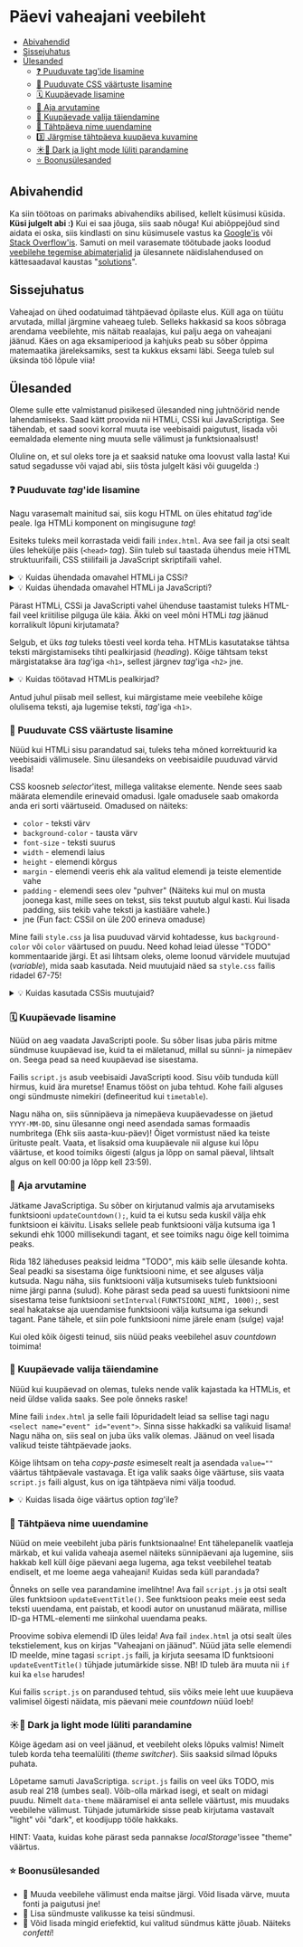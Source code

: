 # Päevi vaheajani veebileht

- [Abivahendid](#abivahendid)
- [Sissejuhatus](#sissejuhatus)
- [Ülesanded](#ülesanded)
    - [❓ Puuduvate tag'ide lisamine](#-puuduvate-tagide-lisamine)
    - [💄 Puuduvate CSS väärtuste lisamine](#-puuduvate-css-väärtuste-lisamine)
    - [🗓️ Kuupäevade lisamine](#️-kuupäevade-lisamine)
    - [🔢 Aja arvutamine](#-aja-arvutamine)
    - [💭 Kuupäevade valija täiendamine](#-kuupäevade-valija-täiendamine)
    - [🔄️ Tähtpäeva nime uuendamine](#️-tähtpäeva-nime-uuendamine)
    - [3️⃣ Järgmise tähtpäeva kuupäeva kuvamine](#3️⃣-järgmise-tähtpäeva-kuupäeva-kuvamine)
    - [☀️🌙 Dark ja light mode lüliti parandamine](#️-dark-ja-light-mode-lüliti-parandamine)
    - [⭐ Boonusülesanded](#-boonusülesanded)

## Abivahendid

Ka siin töötoas on parimaks abivahendiks abilised, kellelt küsimusi küsida. **Küsi julgelt abi :)** Kui ei saa jõuga,
siis saab nõuga! Kui abiõppejõud sind aidata ei oska, siis kindlasti on sinu küsimusele vastus
ka [Google'is](https://google.com) või [Stack Overflow'is](https://stackoverflow.com/questions). Samuti on meil varasemate töötubade jaoks loodud
[veebilehe tegemise abimaterjalid](https://htmldoc.pages.taltech.ee/) ja ülesannete näidislahendused on kättesaadaval
kaustas "[solutions](https://github.com/taltech-coding/init-veeb-2025/tree/main/solutions)".

## Sissejuhatus

Vaheajad on ühed oodatuimad tähtpäevad õpilaste elus. Küll aga on tüütu arvutada, millal järgmine vaheaeg tuleb. Selleks
hakkasid sa koos sõbraga arendama veebilehte, mis näitab reaalajas, kui palju aega on vaheajani jäänud. Käes on aga
eksamiperiood ja kahjuks peab su sõber õppima matemaatika järeleksamiks, sest ta kukkus eksami läbi. Seega tuleb sul
üksinda töö lõpule viia!

## Ülesanded

Oleme sulle ette valmistanud pisikesed ülesanded ning juhtnöörid nende lahendamiseks. Saad kätt proovida nii HTMLi, CSSi
kui JavaScriptiga. See tähendab, et saad soovi korral muuta ise veebisaidi paigutust, lisada või eemaldada elemente ning
muuta selle välimust ja funktsionaalsust!

Oluline on, et sul oleks tore ja et saaksid natuke oma loovust valla lasta! Kui satud segadusse või vajad abi, siis
tõsta julgelt käsi või guugelda :)

### ❓ Puuduvate _tag_'ide lisamine

Nagu varasemalt mainitud sai, siis kogu HTML on üles ehitatud _tag_'ide peale. Iga HTMLi komponent on mingisugune _tag_!

Esiteks tuleks meil korrastada veidi faili `index.html`. Ava see fail ja otsi sealt üles lehekülje päis (`<head>`
_tag_). Siin tuleb sul taastada ühendus meie HTML struktuurifaili, CSS stiilifaili ja JavaScript skriptifaili vahel.

<details>
  <summary>💡 Kuidas ühendada omavahel HTMLi ja CSSi?</summary>

CSSi faili ühendamiseks saame kasutada isesulguvat tagi `<link>`, ning panna talle külge märgendi `rel="stylesheet"`, et
anda märku, et tegemist on lehekülje stiili sisaldava failiga. CSS faili nimi tuleb panna märgendis `href=""`
jutumärkide vahele.

Kui see kõik kokku panna, siis CSS faili ühendamine võiks välja näha umbes selline:

```html
<link rel="stylesheet" href="style.css"/>
```
</details>

<details>
  <summary>💡 Kuidas ühendada omavahel HTMLi ja JavaScripti?</summary>

JavaScripti faili ühendamine käib väga sarnaselt kui CSSi ühendamine, aga seal tuleb kasutada tagi `<script>`. Skriptile
tuleb märgenditeks anda JavaScripti faili nimi `src="failinimi.js"` ja tüüp `type="text/javascript"`. Kuna meie
JavaScripti skript hakkab muutma veebilehe sisu, siis peaks tema ühendamisega ootama kuni ülejäänud veebileht on ära 
laadinud, ning selleks tuleb talle märgendina lisada veel `defer`. `<script>` tag ei ole isesulguv, seetõttu tuleb see
lõpuks ka sulgeda: `</script>`

Kui see kõik kokku panna, siis JavaScripti faili ühendamiseks kasutatav kood võiks olla näiteks selline:

```html
<script src="script.js" type="text/javascript" defer></script>
```

</details>

Pärast HTMLi, CSSi ja JavaScripti vahel ühenduse taastamist tuleks HTML-fail veel kriitilise pilguga üle käia. Äkki on
veel mõni HTMLi _tag_ jäänud korralikult lõpuni kirjutamata?

Selgub, et üks _tag_ tuleks tõesti veel korda teha. HTMLis kasutatakse tähtsa teksti märgistamiseks tihti pealkirjasid
(_heading_). Kõige tähtsam tekst märgistatakse ära _tag_'iga `<h1>`, sellest järgnev _tag_'iga `<h2>` jne.

<details>
  <summary>💡 Kuidas töötavad HTMLis pealkirjad?</summary>

```html
<h1>Suur pealkiri</h1>
<h2>Alapealkiri</h2>
<h3>Veidi väiksem alapealkiri</h3>
<h4>Juba päris väike alapealkiri</h4>
<h5>No ikka tõesti väike alapealkiri</h5>
<h6>Peaaegu sama väike kui tavaline tekst</h6>
```

</details>

Antud juhul piisab meil sellest, kui märgistame meie veebilehe kõige olulisema teksti, aja lugemise teksti, _tag_'iga
`<h1>`.

### 💄 Puuduvate CSS väärtuste lisamine

Nüüd kui HTMLi sisu parandatud sai, tuleks teha mõned korrektuurid ka veebisaidi välimusele. Sinu ülesandeks on
veebisaidile puuduvad värvid lisada!

CSS koosneb _selector_'itest, millega valitakse elemente. Nende sees saab määrata elemendile erinevaid omadusi. Igale
omadusele saab omakorda anda eri sorti väärtuseid. Omadused on näiteks:

- `color` - teksti värv
- `background-color` - tausta värv
- `font-size` - teksti suurus
- `width` - elemendi laius
- `height` - elemendi kõrgus
- `margin` - elemendi veeris ehk ala valitud elemendi ja teiste elementide vahe
- `padding` - elemendi sees olev "puhver" (Näiteks kui mul on musta joonega kast, mille sees on tekst, siis tekst puutub
  algul kasti. Kui lisada padding, siis tekib vahe teksti ja kastiääre vahele.)
- jne (Fun fact: CSSil on üle 200 erineva omaduse)

Mine faili `style.css` ja lisa puuduvad värvid kohtadesse, kus `background-color` või `color` väärtused on puudu. Need
kohad leiad ülesse "TODO" kommentaaride järgi. Et asi lihtsam oleks, oleme loonud värvidele muutujad (_variable_), mida
saab kasutada. Neid muutujaid näed sa `style.css` failis ridadel 67-75!

<details>
<summary>💡 Kuidas kasutada CSSis muutujaid?</summary>

Siin (ja `style.css` failis ridadel 67-75) saad sa neid väärtuseid ka näha - väärtused, mis algavad "--" ongi muutujad,
mida saab igal pool kasutada.

```css
:root {
    --color-background: #FDFFEC;
    --text-color-blue: #2D3142;
    --text-color-green: #81A880;
    --text-color-orange: #FF8C42;
    --color-blue: #2D3142;
    --color-green: #81A880;
    --color-orange: #FF8C42;
}
```

Muutujate kasutamiseks on selline funktsioon nagu `var()`, mille sisse sa paned muutuja nime, et seda kasutada. Näide:

```css 
background-color: var(--color-background);
color: var(--color-orange);
```

</details>

### 🗓️ Kuupäevade lisamine

Nüüd on aeg vaadata JavaScripti poole. Su sõber lisas juba päris mitme sündmuse kuupäevad ise, kuid ta ei mäletanud,
millal su sünni- ja nimepäev on. Seega pead sa need kuupäevad ise sisestama.

Failis `script.js` asub veebisaidi JavaScripti kood. Sisu võib tunduda küll hirmus, kuid ära muretse! Enamus tööst on
juba tehtud. Kohe faili alguses ongi sündmuste nimekiri (defineeritud kui `timetable`).

Nagu näha on, siis sünnipäeva ja nimepäeva kuupäevadesse on jäetud `YYYY-MM-DD`, sinu ülesanne ongi need asendada samas
formaadis numbritega (Ehk siis aasta-kuu-päev)! Õiget vormistust näed ka teiste ürituste pealt. Vaata, et lisaksid oma
kuupäevale nii alguse kui lõpu väärtuse, et kood toimiks õigesti (algus ja lõpp on samal päeval, lihtsalt algus on kell
00:00 ja lõpp kell 23:59).

### 🔢 Aja arvutamine

Jätkame JavaScriptiga. Su sõber on kirjutanud valmis aja arvutamiseks funktsiooni `updateCountdown();`, kuid ta ei kutsu
seda kuskil välja ehk funktsioon ei käivitu. Lisaks sellele peab funktsiooni välja kutsuma iga 1 sekundi ehk 1000
millisekundi tagant, et see toimiks nagu õige kell toimima peaks.

Rida 182 läheduses peaksid leidma "TODO", mis käib selle ülesande kohta. Seal peadki sa sisestama õige funktsiooni nime,
et see alguses välja kutsuda. Nagu näha, siis funktsiooni välja kutsumiseks tuleb funktsiooni nime järgi panna (sulud).
Kohe pärast seda pead sa uuesti funktsiooni nime sisestama teise funktsiooni `setInterval(FUNKTSIOONI_NIMI, 1000);`,
sest seal hakatakse aja uuendamise funktsiooni välja kutsuma iga sekundi tagant. Pane tähele, et siin pole funktsiooni
nime järele enam (sulge) vaja!

Kui oled kõik õigesti teinud, siis nüüd peaks veebilehel asuv _countdown_ toimima!

### 💭 Kuupäevade valija täiendamine

Nüüd kui kuupäevad on olemas, tuleks nende valik kajastada ka HTMLis, et neid üldse valida saaks. See pole õnneks raske!

Mine faili `index.html` ja selle faili lõpuridadelt leiad sa sellise tagi nagu `<select name="event" id="event">`. Sinna
sisse hakkadki sa valikuid lisama! Nagu näha on, siis seal on juba üks valik olemas. Jäänud on veel lisada valikud
teiste tähtpäevade jaoks.

Kõige lihtsam on teha _copy-paste_ esimeselt realt ja asendada `value=""` väärtus tähtpäevale vastavaga. Et iga valik
saaks õige väärtuse, siis vaata `script.js` faili algust, kus on iga tähtpäeva nimi välja toodud.


<details>
<summary>💡 Kuidas lisada õige väärtus option <i>tag</i>'ile?</summary>

```js
"kooli lõpp": [ // "kooli lõpp" on tähtpäeva nimi ja selle sama nime pead sa ka optioni väärtuseks panema
    {
        start: new Date("2025-06-18T00:00:00.000Z"),
        end: new Date("2025-06-26T23:59:59.000Z"),
    }
],
```

```html
<option value="kooli lõpp">kooli lõpuni</option> <!-- "kooli lõpp" tuleb niimoodi sisestada -->
```

</details>

### 🔄️ Tähtpäeva nime uuendamine

Nüüd on meie veebileht juba päris funktsionaalne! Ent tähelepanelik vaatleja märkab, et kui valida vaheaja asemel
näiteks sünnipäevani aja lugemine, siis hakkab kell küll õige päevani aega lugema, aga tekst veebilehel teatab endiselt,
et me loeme aega vaheajani! Kuidas seda küll parandada?

Õnneks on selle vea parandamine imelihtne! Ava fail `script.js` ja otsi sealt üles funktsioon `updateEventTitle()`. See
funktsioon peaks meie eest seda teksti uuendama, ent paistab, et koodi autor on unustanud määrata, millise ID-ga
HTML-elementi me siinkohal uuendama peaks.

Proovime sobiva elemendi ID üles leida! Ava fail `index.html` ja otsi sealt üles tekstielement, kus on kirjas "Vaheajani
on jäänud". Nüüd jäta selle elemendi ID meelde, mine tagasi `script.js` faili, ja kirjuta seesama ID funktsiooni
`updateEventTitle()` tühjade jutumärkide sisse. NB! ID tuleb ära muuta nii `if` kui ka `else` harudes!

Kui failis `script.js` on parandused tehtud, siis võiks meie leht uue kuupäeva valimisel õigesti näidata, mis päevani
meie _countdown_ nüüd loeb!

### ☀️🌙 Dark ja light mode lüliti parandamine

Kõige ägedam asi on veel jäänud, et veebileht oleks lõpuks valmis! Nimelt tuleb korda teha teemalüliti (_theme
switcher_). Siis saaksid silmad lõpuks puhata.

Lõpetame samuti JavaScriptiga. `script.js` failis on veel üks TODO, mis asub real 218 (umbes seal). Võib-olla märkad
isegi, et sealt on midagi puudu. Nimelt `data-theme` määramisel ei anta sellele väärtust, mis muudaks veebilehe
välimust. Tühjade jutumärkide sisse peab kirjutama vastavalt "light" või "dark", et koodijupp tööle hakkaks.

HINT: Vaata, kuidas kohe pärast seda pannakse _localStorage_'issee "theme" väärtus.

### ⭐ Boonusülesanded

- 👑 Muuda veebilehe välimust enda maitse järgi. Võid lisada värve, muuta fonti ja paigutusi jne!
- 👑 Lisa sündmuste valikusse ka teisi sündmusi.
- 👑 Võid lisada mingid eriefektid, kui valitud sündmus kätte jõuab. Näiteks _confetti_!
